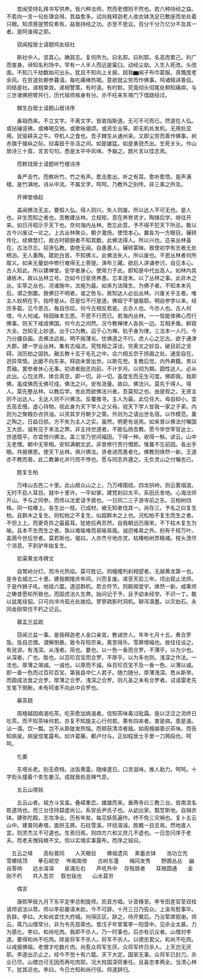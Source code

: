 <!-- { "loadSidebar": true } -->
　　尝闻受持礼拜书写供养。皆六种法师。然而老僧则不然也。若六种持经之益。不若向一言一句处理会得。其益愈多。试向我释迦老人收衣钵洗足已敷座而坐处着只眼。知须菩提赞叹希有。益我持经之功。亦至不思议。百分千分万亿分不及其一者。是阿谁得之耶。

　　寂闻程居士请题鸠友结社

　　斯社中人。坚其心。确其志。复何所为。曰名耶。曰利耶。名高而累己。利广而害身。谛知名利场中。罕有一人半人而远是窠臼。动经尘劫。入生入死改。头改面。不知几千劫数始可出头。犹且不知向上关捩。因我▆闻子布巾葛服。真慨庞老余风。在贫道处朝参暮请。每吃痛棒热喝。意欲就尘劳而作佛事。鸠诸精进善侣。同结是社。递相束敛。递相警策。有时语。有时默。究竟彻头彻尾处稍知痛痒。与三世诸佛把臂共行。历代祖师挨身有分。亦不枉来东塔门下借路经过。

　　棘生白居士请题山居诗序

　　鼻祖西来。不立文字。不离文字。皆直指斯道。无可不可而已。然道在人弘。或拈锤竖拂。或棒喝交驰。或歌咏偈颂。或资生业等。即无机处发机。无用处显用。犹驱耕夫之牛。夺机人之食也。吾子棘生从通州来。又即尘劳而善作佛事。树赤旗于擒纵之际。挝毒鼓于杀活之间。如是雄猛。如是勇锐杰出。生死关头。作山居诗三十首。言言句句。悉是太平中风味。予器之。题片言以佳志焉。

　　而敕钱居士请题听竹楼诗序

　　香严击竹。而敕听竹。竹之有声。愈击愈出。听之有耳。愈听愈悟。是声满楼。是竹满地。诗从中流。不属文字。呵呵。乃教外之别传。非三乘之所及。

　　开禅堂缘起

　　盖闻佛法无主。要假人弘。得人则兴。失人则废。所以达人不可无也。是人也。非生而知之者也。吾教建丛林。立规矩。意在养育贤才。陶铸后学。继往开来。如日月昭示乎天下也。奈何海内丛林。悉忘此意。予不得不犯天下所忌。敢以古今兴废试一论之。上古丛林聚众。朝夕激扬。使悟本心。冀各为一方眼目。辗转传化。续佛慧灯。故古时颖脱者不知其数。此佛法得人。所以兴也。迩来丛林虽在。古法尽忘。招贤弘教。杳绝无闻。自愚愚人。辗转蒙昧。致使初学有志者无处栖泊。无人薰陶。蹉跎白首。不知佛义。此佛法失人。所以废也。不思丛林者何所取义。如来无量劫中修行难得无上菩提。演布三藏。欲后人讲诵参讨。自见本心。古人知此。所以建禅堂。安学者身心。使用力于此。即知是中代出高人。如林内具诸栋木。故以丛林立号。岂如今日驱贤养愚。忘本逐末。以了丛林之事。此非木之丛。实草之丛也。况诸施中。法施为最。如来为法降生。为佛子者。不知本末先后。谓之倒置。致佛日不明者。谁之咎与。故知达人必出丛林。兴废关乎主者。唯主人权柄在手。指呼是从。莅是位不行是道。佛祖宁不皱眉耶。明自参学以来。经历多载。见今思古。每自伤叹。何今古相反若是。古亦人也。今亦人也。古人何增。今人何减。特因昧本忘恩。不思不行而已。若海内丛林。一一皆能体佛心而行佛事。则天下咸成佛国。何今古之间然。况今教禅律人各执一边。互相矛盾。鲜窥大全。岂知无上妙道。出于口为教。运于心为禅。轨乎身为律。三法本一人行。今乃分疆自画。去佛法远矣。明不揣薄劣。忧佛道之不行。虑人心之忘古。欲于通津大郡。建一学业丛林。集有志缁流。究性相之深诠。穷离文之妙旨。破目前之坚碍。消历劫之固执。融五教十玄于毛孔之中。会六相五宗于扬眉之处。通变自在。迥异常情。达磨不向东来。释迦未曾出世。以斯先觉。复教后觉。内外典籍。贵以贯融。罢参者休心无事。初进者励志向前。不计岁月。以彻为期。圆性达人。必从此出。心包法界。体合真空。即一切。非一切。虽度生而无生可度。佛即我。我即佛。虽成佛而无佛可成。佛法之兴。安有涯量。故曰。佛法兴。莫先于得人。得人。莫先整丛林。以教后学。舍此而欲佛法兴者。吾莫知之也。由是观之。无贤主则不出达人。无达人则不兴佛法。反覆推寻。主人为最。此位任大。毋自抑小。宜去高去慢。虚心待物。视此身为天下学人之父母。视天下学人皆我一家之子弟。内则为之聚粮办衣供油。以资其岁月朝夕之需。外则为之请出世名宿。以作模范。薰之陶之。日益日损。方不失为主人之实。虽然。明更有说焉。如来昔以佛法付嘱国王大臣。诚有见于末法之弊。非主持世道者。不能弘扬吾教。愿今举世宰官达士。世道既平。亦宜傍兴佛法。盖三宝乃世间福田。下得一种。收得一斛。谚云。山中无老僧。朝中无宰相。安知满朝文武。非昔修行苦行僧耶。惟冀不忘前因。各出手眼。共报佛恩。使天下丛林。俱兴佛法。贤者进而愚者化。佛教则焕然一新。王道亦不教而善。此二教兼化并行而不悖也。愿与同志共遵之。无负灵山之付嘱也已。

　　题复生柏

　　万峰山去邑二十里。此山居众山之上。乃万峰围绕。四龙拱峙。则云雾烟波。无时不启人耳目。就中十里许。一平如掌。建梵刹曰太平。系田氏舍地。心海法师开山。予与之同参。而师以法爱请予居也。一日同二三子游寺前之东。见柏树四株。同一枯椿上。各生出一枝。已成材。被无知者伐其一。尚存三。予名之曰复生柏。且群木之复生。则松柏之不复生。似超群木之上也。况松柏不复生而生之者。不但上上。而更奇异之最最耳。犹绝后再苏然。自我朝远历唐宋。不下枯木复生为喻。且本不生而生之者。孰以难喻难而易喻易哉。诚迥难易之外。别有千枝万叶。盖荫今世后世者。莫若斯也。偈曰。人亦杰兮地亦灵。枯椿柏树弄精魂。枝头泄尽个消息。不到驴年始复生。

　　宕渠黄龙寺碑文

　　自鹫岭分灯。而冷光热焰。莫可胜记。则幢幢列刹相望者。无越黄龙第一也。是寺去城北二十里。建我朝隆庆年间。兴而复废。递至天启三年。顷出观止法师。于是作狮子吼。地摇六震。道逗群机。若合符节。则殿阁堂宇。焕然一新。咸乘师之畴昔愿轮所致也。而固虑法久生弊。始问记于予。且予幼未经学。不识一丁。敢以鼠尾续貂。只可向冷冷孤光处拨焰。寥寥疏影时洞机。聊泻滴墨。以灾劫石。永同金刚常住不朽之记云。

　　募盂兰盆疏

　　窃闻兰盆一事。是我释迦老人金口亲宣。教诫世人。年年七月十五。煮合罗饭。饭自恣僧。谓解倒悬。致令存殁宗亲。离苦得乐。雪罪增福也。故往往设之。有讹谬。有浅深。从浅者。简也。要也。以一色一香而合罗。不薄乎。以为少也。从深者。广也。胜也。以百珍百宝而合罗。不厚乎。以为多也则。浅深之作法。一法也。厚薄之竭诚。一诚也。以厚而不诚。纵百珍百宝不及一香一色。以薄以诚。即一香一色而过百珍百宝。第我县中仁人君子。随力随分。厚薄浅深。悉从斯举。而圆成法食之合罗。厚薄之合罗。浅深之合罗。则凡圣之未有合罗者。试请雷老先生笔下倒断。未有阿谁不向此中合罗也。

　　募茶疏

　　周檀越因病渴吃茶。吃茶愈加病渴者。信知茶味毒过砒霜。是以泛泛之流终日吃茶。而不知茶味何若。亦复不知施主心行何若。果有四来者。害是病。患是渴。沾一滴。饮一瓢。岂不从斯陡发热恼。而顿获清凉者哉。如周檀越善识茶味。而告知病叟。病叟信笔露布。如许葛藤。都卢付与。正如程居士手里一刀两段也。呵呵。

　　化姜

　　东塔长老。别无奇特。淡饭黄齑。随缘遣日。口贪滋味。推人助力。呵呵。十字街头撞着个卖生姜汉。成就我些恶辣气息。

　　五云山塔铭

　　五云山者。祖方斗宝盖。叠嶂重峦。雄雄而来。垂两寺曰三教三台。皆南滨名胜道场也。而三台住持碧虚尚公。系安岳尹氏子也。从幼出家。瓢笠斯地。自捐衣钵。建弥陀殿。志攻净业。历有年矣。每见妖氛遍作。终不免三灾祸也。复卜五云山中。建普同寿塔。面拱玉屏。石砫雪溪。环绕溶溶。胜概一目览焉。然地直人宜。则灵杰又不可逮也。生焉归焉。则四方六和又庶几不虚也。一日忽问序于老夫。而老夫愧钝根不文。但以实境实事露布。而序之铭曰。

　五云之峰　　高标普同　　人天眼目　　佛祖遗风
　素蓄衣钵　　浩功立充　　雪螺结顶　　拳石砌空
　岑阁南倚　　古树东蓬　　梅冈发秀　　野圃丛丛
　幽谷答响　　远水溶溶　　泉涌左右　　声吼外中
　存殁居者　　耳根圆通　　金刚不朽　　共入吾宗
　叙也铭也　　山水莫穷

　　偶言

　　康熙甲辰九月下东平定李总制旋师。凯音方唱。讣音倏至。李专田差官至双桂请师说法以荐。师以李前屡请未赴。今不可辞。十月三日乃告众。上渝吊慰事毕。告辞。李曰。大和尚宜住大府城。何得区区。辞之。待开奠后。乃治荤席叙谢。师云。斋乃山僧常分。非为令先慈斋也。昔戊子年曾寓李一阳营中。见杀业太甚。力为感化。李曰。和尚吃肉。我即不杀人。乃一时事也。后亦有讥议者。山僧对李道。要得和尚不吃肉。除是将军不杀人。将军不杀人。以德忠君父。和尚不吃肉。以戒报佛祖。老僧才吃数片肉。尚惹众将军生厌。众将军终日杀人。上天岂无厌耶。李遂出示止之。经今不觉十有六载。天下大定。国家无事。众将军已封刀。杀业已尽。山僧岂可无因而再吃肉耶。况大柱国深荷重任。且喜忠孝两全。当清心林下。犹其迟也。李曰。今日方知和尚行径。师遂辞归。

